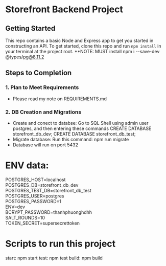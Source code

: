 # Storefront Backend Project

## Getting Started

This repo contains a basic Node and Express app to get you started in constructing an API. To get started, clone this repo and run `npm install` in your terminal at the project root.
**NOTE: MUST install npm i --save-dev @types/pg@8.11.2

## Steps to Completion

### 1. Plan to Meet Requirements
- Please read my note on REQUIREMENTS.md

### 2.  DB Creation and Migrations
- Create and conect to databse: Go to SQL Shell using admin user postgres, and then entering these commands
    CREATE DATABASE storefront_db_dev;
    CREATE DATABASE storefront_db_test;
- Migrate database: Run this command: npm run migrate
- Database will run on port 5432

# ENV data:
POSTGRES_HOST=localhost  
POSTGRES_DB=storefront_db_dev  
POSTGRES_TEST_DB=storefront_db_test  
POSTGRES_USER=postgres  
POSTGRES_PASSWORD=1  
ENV=dev  
BCRYPT_PASSWORD=thanhphuonghdhh  
SALT_ROUNDS=10  
TOKEN_SECRET=supersecrettoken  

# Scripts to run this project
start: npm start
test: npm test
build: npm build
